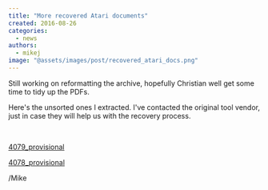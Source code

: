 ```yaml
---
title: "More recovered Atari documents"
created: 2016-08-26
categories: 
  - news
authors: 
  - mikej
image: "@assets/images/post/recovered_atari_docs.png"
---
```


Still working on reformatting the archive, hopefully Christian well get some time to tidy up the PDFs.

Here's the unsorted ones I extracted. I've contacted the original tool vendor, just in case they will help us with the recovery process.

 

[4079\_provisional](assets/4079_provisional.pdf)

[4078\_provisional](assets/4078_provisional.pdf)

/Mike
